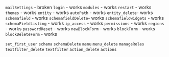 `mailSettings` - broken
`login` - works
`modules` - works
`restart` - works
`themes` - works
`entity` - works
`autoPath` - works
`entity_delete`- works
`schemafield` - works
`schemafieldDelete`- works
`schemafieldwidgets` - works
`schemaFieldListing` - works
`ip_access` - works
`permissions` - works
`regions` - works
`passwordReset` - works
`newBlockForm` - works
`blockForm` - works
`blockDeleteForm` - works

`set_first_user`
`schema`
`schemaDelete`
`menu`
`menu_delete`
`manageRoles`
`textfilter_delete`
`textfilter`
`action_delete`
`actions`
